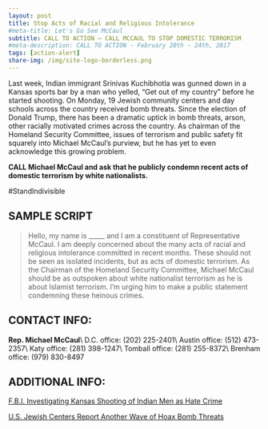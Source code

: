 ```yaml
---
layout: post
title: Stop Acts of Racial and Religious Intolerance
#meta-title: Let's Go See McCaul
subtitle: CALL TO ACTION – CALL MCCAUL TO STOP DOMESTIC TERRORISM
#meta-description: CALL TO ACTION - February 20th - 24th, 2017
tags: [action-alert]
share-img: /img/site-logo-borderless.png
---
```

Last week, Indian immigrant Srinivas Kuchibhotla was gunned down in a Kansas sports bar by a man who yelled, “Get out of my country” before he started shooting. On Monday, 19 Jewish community centers and day schools across the country received bomb threats. Since the election of Donald Trump, there has been a dramatic uptick in bomb threats, arson, other racially motivated crimes across the country. As chairman of the Homeland Security Committee, issues of terrorism and public safety fit squarely into Michael McCaul’s purview, but he has yet to even acknowledge this growing problem.

**CALL Michael McCaul and ask that he publicly condemn recent acts of domestic terrorism by white nationalists.**

#StandIndivisible

## SAMPLE SCRIPT

> Hello, my name is &#95;&#95;&#95;&#95;&#95; and I am a constituent of
> Representative McCaul. I am deeply concerned about the many acts of
> racial and religious intolerance committed in recent months. These
> should not be seen as isolated incidents, but as acts of domestic
> terrorism. As the Chairman of the Homeland Security Committee, Michael
> McCaul should be as outspoken about white nationalist terrorism as
> he is about Islamist terrorism. I’m urging him to make a public
> statement condemning these heinous crimes.

## CONTACT INFO:

**Rep. Michael McCaul**\\
D.C. office: (202) 225-2401\\
Austin office: (512) 473-2357\\
Katy office: (281) 398-1247\\
Tomball office: (281) 255-8372\\
Brenham office: (979) 830-8497

## ADDITIONAL INFO:
[F.B.I. Investigating Kansas Shooting of Indian Men as Hate Crime](https://www.nytimes.com/2017/02/28/us/kansas-shooting-indians-fbi.html)

[U.S. Jewish Centers Report Another Wave of Hoax Bomb Threats](https://www.nytimes.com/reuters/2017/02/27/world/middleeast/27reuters-usa-security-jewish.html)
